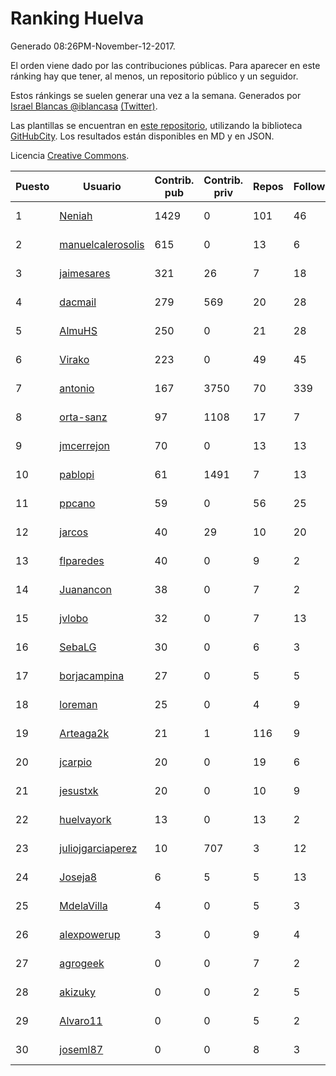 # Ranking Huelva

Generado 08:26PM-November-12-2017.

El orden viene dado por las contribuciones públicas. Para aparecer en este ránking hay que tener, al menos, un repositorio público y un seguidor.

Estos ránkings se suelen generar una vez a la semana. Generados por [Israel Blancas @iblancasa](https://github.com/iblancasa/) [(Twitter)](https://twitter.com/iblancasa).

Las plantillas se encuentran en [este repositorio](https://github.com/iblancasa/GH-Spanish-Ranking), utilizando la biblioteca [GitHubCity](https://github.com/iblancasa/GitHubCity). Los resultados están disponibles en MD y en JSON.

Licencia [Creative Commons](https://creativecommons.org/licenses/by/4.0/).

| Puesto   |  Usuario  | Contrib. pub | Contrib. priv |Repos| Followers | Desde |  Avatar  |
|----------|-----------|--------------|---------------|-----|-----------|-------|----------|
|1|[Neniah](https://github.com/Neniah)|1429|0|101|46|2011-10-22|![Neniah](https://avatars3.githubusercontent.com/u/1144759)|
|2|[manuelcalerosolis](https://github.com/manuelcalerosolis)|615|0|13|6|2012-12-20|![manuelcalerosolis](https://avatars2.githubusercontent.com/u/3088246)|
|3|[jaimesares](https://github.com/jaimesares)|321|26|7|18|2012-09-28|![jaimesares](https://avatars1.githubusercontent.com/u/2446051)|
|4|[dacmail](https://github.com/dacmail)|279|569|20|28|2008-05-28|![dacmail](https://avatars2.githubusercontent.com/u/11754)|
|5|[AlmuHS](https://github.com/AlmuHS)|250|0|21|28|2015-10-11|![AlmuHS](https://avatars1.githubusercontent.com/u/15078104)|
|6|[Virako](https://github.com/Virako)|223|0|49|45|2011-05-28|![Virako](https://avatars3.githubusercontent.com/u/815686)|
|7|[antonio](https://github.com/antonio)|167|3750|70|339|2008-07-19|![antonio](https://avatars1.githubusercontent.com/u/17516)|
|8|[orta-sanz](https://github.com/orta-sanz)|97|1108|17|7|2013-01-22|![orta-sanz](https://avatars2.githubusercontent.com/u/3337555)|
|9|[jmcerrejon](https://github.com/jmcerrejon)|70|0|13|13|2012-07-09|![jmcerrejon](https://avatars1.githubusercontent.com/u/1942431)|
|10|[pablopi](https://github.com/pablopi)|61|1491|7|13|2014-02-19|![pablopi](https://avatars0.githubusercontent.com/u/6725714)|
|11|[ppcano](https://github.com/ppcano)|59|0|56|25|2011-06-02|![ppcano](https://avatars0.githubusercontent.com/u/825430)|
|12|[jarcos](https://github.com/jarcos)|40|29|10|20|2011-07-23|![jarcos](https://avatars2.githubusercontent.com/u/933995)|
|13|[flparedes](https://github.com/flparedes)|40|0|9|2|2015-06-28|![flparedes](https://avatars2.githubusercontent.com/u/13085943)|
|14|[Juanancon](https://github.com/Juanancon)|38|0|7|2|2016-04-29|![Juanancon](https://avatars1.githubusercontent.com/u/18741909)|
|15|[jvlobo](https://github.com/jvlobo)|32|0|7|13|2013-10-12|![jvlobo](https://avatars1.githubusercontent.com/u/5671420)|
|16|[SebaLG](https://github.com/SebaLG)|30|0|6|3|2015-11-17|![SebaLG](https://avatars1.githubusercontent.com/u/15893746)|
|17|[borjacampina](https://github.com/borjacampina)|27|0|5|5|2010-12-08|![borjacampina](https://avatars1.githubusercontent.com/u/514025)|
|18|[loreman](https://github.com/loreman)|25|0|4|9|2010-11-19|![loreman](https://avatars2.githubusercontent.com/u/488198)|
|19|[Arteaga2k](https://github.com/Arteaga2k)|21|1|116|9|2012-05-11|![Arteaga2k](https://avatars2.githubusercontent.com/u/1731164)|
|20|[jcarpio](https://github.com/jcarpio)|20|0|19|6|2010-11-23|![jcarpio](https://avatars1.githubusercontent.com/u/493260)|
|21|[jesustxk](https://github.com/jesustxk)|20|0|10|9|2014-07-01|![jesustxk](https://avatars2.githubusercontent.com/u/8038664)|
|22|[huelvayork](https://github.com/huelvayork)|13|0|13|2|2011-03-29|![huelvayork](https://avatars3.githubusercontent.com/u/697151)|
|23|[juliojgarciaperez](https://github.com/juliojgarciaperez)|10|707|3|12|2015-08-26|![juliojgarciaperez](https://avatars2.githubusercontent.com/u/13980296)|
|24|[Joseja8](https://github.com/Joseja8)|6|5|5|13|2014-07-12|![Joseja8](https://avatars0.githubusercontent.com/u/8145991)|
|25|[MdelaVilla](https://github.com/MdelaVilla)|4|0|5|3|2012-07-18|![MdelaVilla](https://avatars0.githubusercontent.com/u/2000720)|
|26|[alexpowerup](https://github.com/alexpowerup)|3|0|9|4|2015-04-20|![alexpowerup](https://avatars0.githubusercontent.com/u/12040064)|
|27|[agrogeek](https://github.com/agrogeek)|0|0|7|2|2009-04-01|![agrogeek](https://avatars0.githubusercontent.com/u/69480)|
|28|[akizuky](https://github.com/akizuky)|0|0|2|5|2011-09-08|![akizuky](https://avatars2.githubusercontent.com/u/1035039)|
|29|[Alvaro11](https://github.com/Alvaro11)|0|0|5|2|2014-09-26|![Alvaro11](https://avatars3.githubusercontent.com/u/8927377)|
|30|[joseml87](https://github.com/joseml87)|0|0|8|3|2016-01-13|![joseml87](https://avatars3.githubusercontent.com/u/16690607)|
